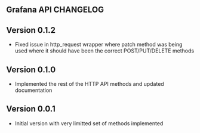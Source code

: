 
## Grafana API CHANGELOG

Version 0.1.2
----------
* Fixed issue in http_request wrapper where patch method was being used where it should have been the correct POST/PUT/DELETE methods

Version 0.1.0
----------
* Implemented the rest of the HTTP API methods and updated documentation


Version 0.0.1
----------
* Initial version with very limitted set of methods implemented
